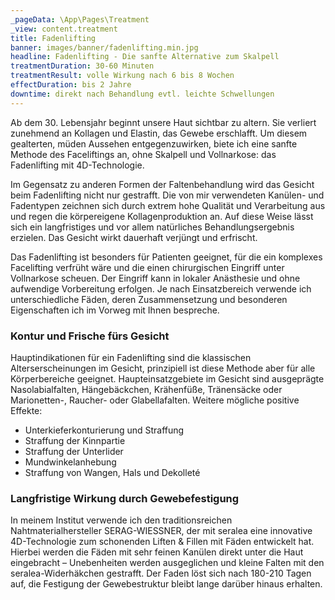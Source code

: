 ```yaml
---
_pageData: \App\Pages\Treatment
_view: content.treatment
title: Fadenlifting
banner: images/banner/fadenlifting.min.jpg
headline: Fadenlifting - Die sanfte Alternative zum Skalpell
treatmentDuration: 30-60 Minuten
treatmentResult: volle Wirkung nach 6 bis 8 Wochen
effectDuration: bis 2 Jahre
downtime: direkt nach Behandlung evtl. leichte Schwellungen
---
```


Ab dem 30. Lebensjahr beginnt unsere Haut sichtbar zu altern. Sie verliert zunehmend an Kollagen und Elastin, das Gewebe erschlafft. Um diesem gealterten, müden Aussehen entgegenzuwirken, biete ich eine sanfte Methode des Faceliftings an, ohne Skalpell und Vollnarkose: das Fadenlifting mit 4D-Technologie.

Im Gegensatz zu anderen Formen der Faltenbehandlung wird das Gesicht beim Fadenlifting nicht nur gestrafft. Die von mir verwendeten Kanülen- und Fadentypen zeichnen sich durch extrem hohe Qualität und Verarbeitung aus und regen die körpereigene Kollagenproduktion an. Auf diese Weise lässt sich ein langfristiges und vor allem natürliches Behandlungsergebnis erzielen. Das Gesicht wirkt dauerhaft verjüngt und erfrischt.

Das Fadenlifting ist besonders für Patienten geeignet, für die ein komplexes Facelifting verfrüht wäre und die einen chirurgischen Eingriff unter Vollnarkose scheuen. Der Eingriff kann in lokaler Anästhesie und ohne aufwendige Vorbereitung erfolgen. Je nach Einsatzbereich verwende ich unterschiedliche Fäden, deren Zusammensetzung und besonderen Eigenschaften ich im Vorweg mit Ihnen bespreche.

### Kontur und Frische fürs Gesicht

Hauptindikationen für ein Fadenlifting sind die klassischen Alterserscheinungen im Gesicht, prinzipiell ist diese Methode aber für alle Körperbereiche geeignet. Haupteinsatzgebiete im Gesicht sind ausgeprägte Nasolabialfalten, Hängebäckchen, Krähenfüße, Tränensäcke  oder Marionetten-, Raucher- oder Glabellafalten. Weitere mögliche positive Effekte:

* Unterkieferkonturierung und Straffung
* Straffung der Kinnpartie
* Straffung der Unterlider
* Mundwinkelanhebung
* Straffung von Wangen, Hals und Dekolleté

### Langfristige Wirkung durch Gewebefestigung

In meinem Institut verwende ich den traditionsreichen Nahtmaterialhersteller SERAG-WIESSNER, der mit seralea eine innovative 4D-Technologie zum schonenden Liften & Fillen mit Fäden entwickelt hat.  
Hierbei werden die Fäden mit sehr feinen Kanülen direkt unter die Haut eingebracht – Unebenheiten werden ausgeglichen und kleine Falten mit den seralea-Widerhäkchen gestrafft. Der Faden löst sich nach 180-210 Tagen auf, die Festigung der Gewebestruktur bleibt lange darüber hinaus erhalten.
